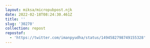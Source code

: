 ```yaml
---
layout: miksa/micropubpost.njk
date: 2022-02-18T08:24:30.461Z
title: ''
slug: '30270'
collection: repost
repostof:
  - 'https://twitter.com/imanpyudha/status/1494582798749155328'
---
```


